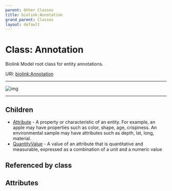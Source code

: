 ```yaml
---
parent: Other Classes
title: biolink:Annotation
grand_parent: Classes
layout: default
---
```


# Class: Annotation


Biolink Model root class for entity annotations.

URI: [biolink:Annotation](https://w3id.org/biolink/vocab/Annotation)


---

![img](http://yuml.me/diagram/nofunky;dir:TB/class/[QuantityValue],[Attribute],[Annotation]%5E-[QuantityValue],[Annotation]%5E-[Attribute])

---


## Children

 * [Attribute](Attribute.md) - A property or characteristic of an entity. For example, an apple may have properties such as color, shape, age, crispiness. An environmental sample may have attributes such as depth, lat, long, material.
 * [QuantityValue](QuantityValue.md) - A value of an attribute that is quantitative and measurable, expressed as a combination of a unit and a numeric value

## Referenced by class


## Attributes

